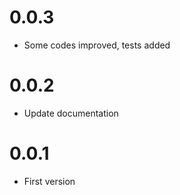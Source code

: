 # 0.0.3

- Some codes improved, tests added

# 0.0.2

- Update documentation

# 0.0.1

- First version